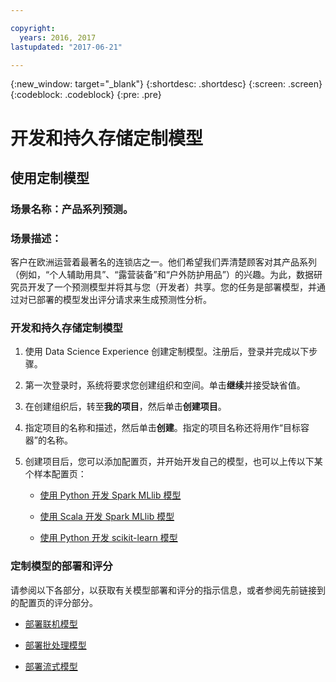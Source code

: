 ```yaml
---

copyright:
  years: 2016, 2017
lastupdated: "2017-06-21"

---
```

<!-- Copyright info and last updated date at top of file: REQUIRED
    The copyright and lastupdated info is YAML content that must occur at the top of the MD file, before attributes are listed.
    It must be --- surrounded by 3 dashes ---
    The value "years" can contain just one year or a two years separated by a comma. (years: 2014, 2016)
    The value "lastupdated" must be followed by a machine date in quotes in the following format: "YYYY-MM-DD"
    The value for "years" must be indented 2 spaces under "copyright", followed by "lastupdated" which should start on its own non-indented line.

-->

<!-- Common attributes used in the template are defined as follows: -->
{:new_window: target="_blank"}
{:shortdesc: .shortdesc}
{:screen: .screen}
{:codeblock: .codeblock}
{:pre: .pre}

# 开发和持久存储定制模型

## 使用定制模型

### 场景名称：产品系列预测。

### 场景描述：

客户在欧洲运营着最著名的连锁店之一。他们希望我们弄清楚顾客对其产品系列（例如，“个人辅助用具”、“露营装备”和“户外防护用品”）的兴趣。为此，数据研究员开发了一个预测模型并将其与您（开发者）共享。您的任务是部署模型，并通过对已部署的模型发出评分请求来生成预测性分析。

### 开发和持久存储定制模型

1. 使用 Data Science
Experience 创建定制模型。注册后，登录并完成以下步骤。

2. 第一次登录时，系统将要求您创建组织和空间。单击**继续**并接受缺省值。

3. 在创建组织后，转至**我的项目**，然后单击**创建项目**。

4. 指定项目的名称和描述，然后单击**创建**。指定的项目名称还将用作“目标容器”的名称。

5. 创建项目后，您可以添加配置页，并开始开发自己的模型，也可以上传以下某个样本配置页：

   *  [使用 Python 开发 Spark MLlib 模型](https://apsportal.ibm.com/analytics/notebooks/89492fd6-a641-4819-9176-3d9381561df9/view?access_token=d80bef1a172d1d83d3721b101886337158457281774186f181a2e6a5b57f5ec7)

   *  [使用 Scala 开发 Spark MLlib 模型](https://apsportal.ibm.com/analytics/notebooks/c8652d2c-bfc9-4354-8168-f1c9f7f8dfc2/view?access_token=02a83fea8450a452c8de76af98dae078459d0f56810ddef4f4c62d5bc4fc72cf)

   *  [使用 Python 开发 scikit-learn 模型](https://apsportal.ibm.com/analytics/notebooks/5215a61a-16d7-4fa2-b060-e3e243ceebe3/view?access_token=70f48c95c5571a614ce97484d3f168b1d9b6aeebce015187d3d77ce6038f025e)



### 定制模型的部署和评分

请参阅以下各部分，以获取有关模型部署和评分的指示信息，或者参阅先前链接到的配置页的评分部分。

*  [部署联机模型](pm_service_api_spark_online.html)

*  [部署批处理模型](pm_service_api_spark_batch.html)

*  [部署流式模型](pm_service_api_spark_streaming.html)
